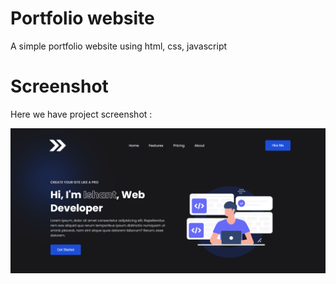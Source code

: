 # Portfolio website

A simple portfolio website using html, css, javascript

# Screenshot

Here we have project screenshot :

![screenshot](screenshot.png)